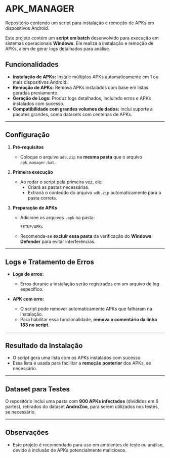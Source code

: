 
# APK_MANAGER  

Repositório contendo um script para instalação e remoção de APKs em dispositivos Android. 

Este projeto contém um **script em batch** desenvolvido para execução em sistemas operacionais **Windows**. Ele realiza a instalação e remoção de APKs, além de gerar logs detalhados para análise.  

## Funcionalidades  
- **Instalação de APKs:** Instale múltiplos APKs automaticamente em 1 ou mais dispositivos Android.  
- **Remoção de APKs:** Remova APKs instalados com base em listas geradas previamente.  
- **Geração de Logs:** Produz logs detalhados, incluindo erros e APKs instalados com sucesso.  
- **Compatibilidade com grandes volumes de dados:** Inclui suporte a pacotes grandes, como datasets com centenas de APKs.  

---

## Configuração  

1. **Pré-requisitos**  
   - Coloque o arquivo `adb.zip` na **mesma pasta** que o arquivo `apk_manager.bat`.  

2. **Primeira execução**  
   - Ao rodar o script pela primeira vez, ele:  
     - Criará as pastas necessárias.  
     - Extrairá o conteúdo do arquivo `adb.zip` automaticamente para a pasta correta.  

3. **Preparação de APKs**  
   - Adicione os arquivos `.apk` na pasta:  
     ```
     SETUP/APKs
     ```  
   - Recomenda-se **excluir essa pasta** da verificação do **Windows Defender** para evitar interferências.  

---

## Logs e Tratamento de Erros  

- **Logs de erros:**  
  - Erros durante a instalação serão registrados em um arquivo de log específico.  

- **APK com erro:**  
  - O script pode remover automaticamente APKs que falharam na instalação.  
  - Para habilitar essa funcionalidade, **remova o comentário da linha 183 no script**.  

---

## Resultado da Instalação  

- O script gera uma lista com os APKs instalados com sucesso.  
- Essa lista é usada para facilitar a **remoção posterior** dos APKs, se necessário.  

---

## Dataset para Testes  

O repositório inclui uma pasta com **900 APKs infectados** (divididos em 6 partes), retirados do dataset **AndroZoo**, para serem utilizados nos testes,
se necessário.  

---

## Observações  

- Este projeto é recomendado para uso em ambientes de teste ou análise, devido à inclusão de APKs potencialmente maliciosos.  
